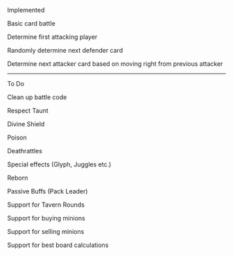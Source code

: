 Implemented

Basic card battle

Determine first attacking player

Randomly determine next defender card

Determine next attacker card based on moving right from previous attacker

_________
To Do

Clean up battle code

Respect Taunt

Divine Shield

Poison

Deathrattles

Special effects (Glyph, Juggles etc.)

Reborn

Passive Buffs (Pack Leader)

Support for Tavern Rounds

Support for buying minions

Support for selling minions

Support for best board calculations